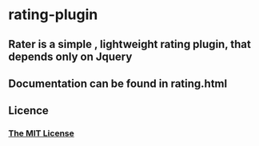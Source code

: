 # rating-plugin
## Rater is a simple , lightweight rating plugin, that depends only on Jquery
## Documentation can be found in rating.html
## Licence
### [The MIT License](https://opensource.org/licenses/MIT "The MIT License")

